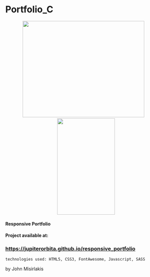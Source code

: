 
# Portfolio_C

<p align="center">
  <img width="380" height="300" src="dist/img/preview_desktop.gif"> &nbsp; &nbsp;
  <img width="180" height="300" src="dist/img/preview_mobile.gif">

</p>

#### Responsive Portfolio 

#### Project available at: <br>
### <https://jupiterorbita.github.io/responsive_portfolio>


```
technologies used: HTML5, CSS3, FontAwesome, Javascript, SASS
```
by John Misirlakis
